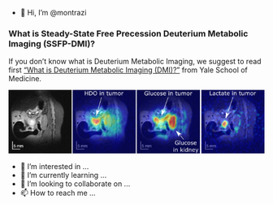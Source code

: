 - 👋 Hi, I’m @montrazi

### What is Steady-State Free Precession Deuterium Metabolic Imaging (SSFP-DMI)?
If you don’t know what is Deuterium Metabolic Imaging, we suggest to read first [“What is Deuterium Metabolic Imaging (DMI)?”](https://medicine.yale.edu/lab/dmi/) from Yale School of Medicine.

![dmi_average](https://github.com/montrazi/figures/blob/main/webpage_dmi_average.png)

- 👀 I’m interested in ...
- 🌱 I’m currently learning ...
- 💞️ I’m looking to collaborate on ...
- 📫 How to reach me ...

<!---
montrazi/montrazi is a ✨ special ✨ repository because its `README.md` (this file) appears on your GitHub profile.
You can click the Preview link to take a look at your changes.
--->

